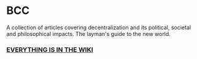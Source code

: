 # BCC
A collection of articles covering decentralization and its political, societal and philosophical impacts. The layman's guide to the new world.

### [EVERYTHING IS IN THE WIKI](https://github.com/Ahirice/BCC/wiki/Home)
